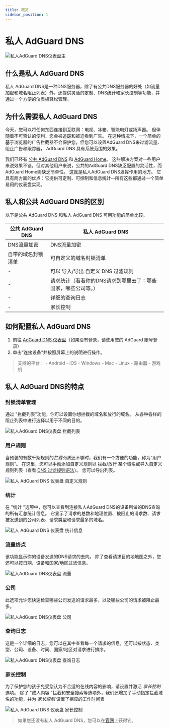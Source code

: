 ```yaml
---
title: 概览
sidebar_position: 1
---
```


# 私人 AdGuard DNS

![私人AdGuard DNS仪表盘主](https://cdn.adguard.com/public/Adguard/Blog/private_adguard_dns/main.png)

## 什么是私人 AdGuard DNS

私人 AdGuard DNS是一种DNS服务器，除了有公共DNS服务器的好处（如流量加密和域名阻止列表）外，还提供灵活的定制、DNS统计和家长控制等功能，并通过一个方便的仪表板轻松管理。

## 为什么需要私人 AdGuard DNS

今天，您可以将任何东西连接到互联网：电视、冰箱、智能电灯或扬声器。 但伴随着不可否认的便利，您会被追踪和被迫看到广告。 在这种情况下，一个简单的基于浏览器的广告拦截器不会保护您，但您可以设置AdGuard DNS来过滤流量、阻止广告和跟踪器， AdGuard DNS 具有系统范围的效果。

我们已经有 [公共 AdGuard DNS](../public-dns/overview.md) 和 [AdGuard Home](https://github.com/AdguardTeam/AdGuardHome)。 这些解决方案对一些用户来说效果不错，但对其他用户来说，公共的AdGuard DNS缺乏配置的灵活性，而AdGuard Home则缺乏简单性。 这就是私人AdGuard DNS发挥作用的地方。 它具有两方面的优点：它提供可定制、可控制和信息统计--所有这些都通过一个简单易用的仪表盘实现。

## 私人和公共 AdGuard DNS的区别

以下是公共 AdGuard DNS 和私人 AdGuard DNS 可用功能的简单比较。

| 公共 AdGuard DNS | 私人 AdGuard DNS                   |
| -------------- | -------------------------------- |
| DNS流量加密        | DNS流量加密                          |
| 自带的域名封锁清单      | 可自定义的域名封锁清单                      |
| -              | 可以 导入/导出 自定义 DNS 过滤规则            |
| -              | 请求统计（看看你的DNS请求到哪里去了：哪些国家，哪些公司等。） |
| -              | 详细的查询日志                          |
| -              | 家长控制                             |

## 如何配置私人 AdGuard DNS

1. 前往 [AdGuard DNS 仪表盘](https://adguard-dns.io/dashboard/)（如果没有登录，请使用您的 AdGuard 账号登录）
2. 单击“连接设备”并按照屏幕上的说明进行操作。

> 支持的平台： - Android - iOS - Windows - Mac - Linux - 路由器 - 游戏机


## 私人 AdGuard DNS的特点

### 封锁清单管理

通过 "拦截列表"功能，你可以设置你想拦截的域名和放行的域名。 从各种各样的阻止列表中进行选择以用于不同的目的。

![私人AdGuard DNS仪表盘 拦截列表](https://cdn.adguard.com/public/Adguard/Blog/private_adguard_dns/blocklists.png)

### 用户规则

当预装的有数千条规则的*拦截列表*还不够时，我们有一个方便的功能，称为“用户规则”。 在这里，您可以手动添加自定义规则以 拦截/放行 某个域名或导入自定义规则列表（查看 [DNS 过滤规则语法](../general/dns-filtering-syntax.md)）。 您可以导出列表。

![私人 AdGuard DNS 仪表盘 自定义规则](https://cdn.adguard.com/public/Adguard/Blog/private_adguard_dns/import.png)

### 统计

在 "统计 "选项中，您可以查看到连接私人AdGuard DNS的设备所做的DNS查询的所有汇总统计信息。 它显示了请求的总数和地理位置、被阻止的请求数、请求被发送到的公司列表、请求类型和请求最多的域名。

![私人 AdGuard DNS 仪表盘 统计信息](https://cdn.adguard.com/public/Adguard/Blog/private_adguard_dns/statistics.png)

### 流量终点

该功能显示你的设备发送的DNS请求的去向。 除了查看请求目的地地图之外，您还可以按日期、设备和国家/地区过滤信息。

![私人AdGuard DNS仪表盘 流量](https://cdn.adguard.com/public/Adguard/Blog/private_adguard_dns/traffic_destination.png)

### 公司

此选项允许您快速检查哪些公司发送的请求最多，以及哪些公司的请求被阻止最多。

![私人AdGuard DNS仪表盘 公司](https://cdn.adguard.com/public/Adguard/Blog/private_adguard_dns/companies.png)

### 查询日志

这是一个详细的日志，您可以在其中查看每一个请求的信息，还可以按状态、类型、公司、设备、时间、国家/地区对请求进行排序。

![私人AdGuard DNS仪表盘 查询日志](https://cdn.adguard.com/public/Adguard/Blog/private_adguard_dns/query_log.png)

### 家长控制

为了保护您的孩子免受您认为不合适的在线内容的影响，请设置并激活 *家长控制*选项。 除了 "成人内容 "拦截和安全搜索等选项外，我们还增加了手动指定拦截域名的功能，并为 *家长控制* 设置了相应的工作时间表

![私人 AdGuard DNS 仪表盘 家长控制](https://cdn.adguard.com/public/Adguard/Blog/private_adguard_dns/parental_control.png)
> 如果您还没有私人 AdGuard DNS，您可以在[官网](https://adguard-dns.io/)上获得它。